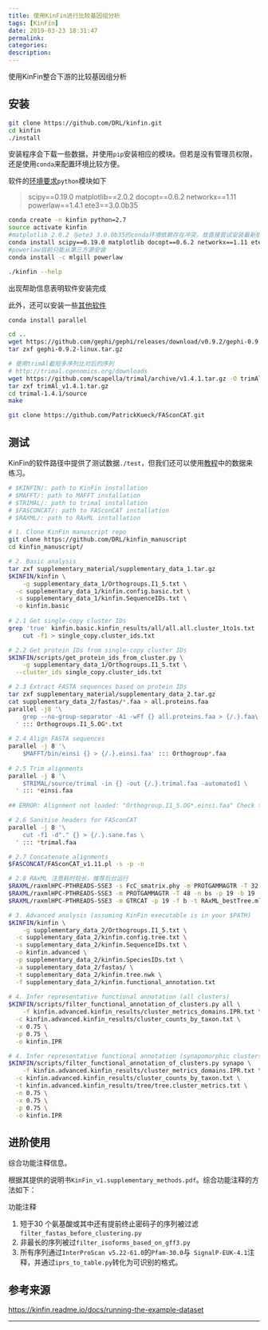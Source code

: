 ```yaml
---
title: 使用KinFin进行比较基因组分析
tags: [KinFin]
date: 2019-03-23 18:31:47
permalink:
categories:
description:
---
```

<p class="description">使用KinFin整合下游的比较基因组分析</p>

<!-- more -->

## 安装

```bash
git clone https://github.com/DRL/kinfin.git
cd kinfin
./install
```

安装程序会下载一些数据，并使用`pip`安装相应的模块。但若是没有管理员权限，还是使用`conda`来配置环境比较方便。

软件的[环境要求](https://github.com/DRL/kinfin/blob/master/requirements.txt)`python`模块如下

>scipy==0.19.0
>matplotlib==2.0.2
>docopt==0.6.2
>networkx==1.11
>powerlaw==1.4.1
>ete3==3.0.0b35

```bash
conda create -n kinfin python=2.7
source activate kinfin
#matplotlib 2.0.2 与ete3 3.0.0b35的conda环境依赖存在冲突，故直接尝试安装最新版
conda install scipy==0.19.0 matplotlib docopt==0.6.2 networkx==1.11 ete3 
#powerlaw目前只能从第三方源安装
conda install -c mlgill powerlaw 

./kinfin --help
```

出现帮助信息表明软件安装完成

此外，还可以安装一些[其他软件](https://kinfin.readme.io/docs/getting-started#section-additional-useful-software)

```bash
conda install parallel

cd ..
wget https://github.com/gephi/gephi/releases/download/v0.9.2/gephi-0.9.2-linux.tar.gz
tar zxf gephi-0.9.2-linux.tar.gz

# 使用trimAl截短多序列比对后的序列
# http://trimal.cgenomics.org/downloads
wget https://github.com/scapella/trimal/archive/v1.4.1.tar.gz -O trimAl_v1.4.1.tar.gz
tar zxf trimAl_v1.4.1.tar.gz
cd trimal-1.4.1/source
make

git clone https://github.com/PatrickKueck/FASconCAT.git
```

## 测试

KinFin的软件路径中提供了测试数据`./test`，但我们还可以使用[教程](https://kinfin.readme.io/docs/running-the-example-dataset)中的数据来练习。

```bash
# $KINFIN/: path to KinFin installation
# $MAFFT/: path to MAFFT installation
# $TRIMAL/: path to trimal installation
# $FASCONCAT/: path to FASconCAT installation
# $RAXML/: path to RAxML installation

# 1. Clone KinFin manuscript repo
git clone https://github.com/DRL/kinfin_manuscript
cd kinfin_manuscript/

# 2. Basic analysis
tar zxf supplementary_material/supplementary_data_1.tar.gz
$KINFIN/kinfin \
	-g supplementary_data_1/Orthogroups.I1_5.txt \
  -c supplementary_data_1/kinfin.config.basic.txt \
  -s supplementary_data_1/kinfin.SequenceIDs.txt \
  -o kinfin.basic 
  
# 2.1 Get single-copy cluster IDs
grep 'true' kinfin.basic.kinfin_results/all/all.all.cluster_1to1s.txt | \
	cut -f1 > single_copy.cluster_ids.txt

# 2.2 Get protein IDs from single-copy cluster IDs
$KINFIN/scripts/get_protein_ids_from_cluster.py \
	-g supplementary_data_1/Orthogroups.I1_5.txt \
  --cluster_ids single_copy.cluster_ids.txt

# 2.3 Extract FASTA sequences based on protein IDs
tar zxf supplementary_material/supplementary_data_2.tar.gz
cat supplementary_data_2/fastas/*.faa > all.proteins.faa
parallel -j8 '\
	grep --no-group-separator -A1 -wFf {} all.proteins.faa > {/.}.faa\
  ' ::: Orthogroups.I1_5.OG*.txt
  
# 2.4 Align FASTA sequences
parallel -j 8 '\
	$MAFFT/bin/einsi {} > {/.}.einsi.faa' ::: Orthogroup*.faa
 
# 2.5 Trim alignments
parallel -j 8 '\
	$TRIMAL/source/trimal -in {} -out {/.}.trimal.faa -automated1 \
  ' ::: *einsi.faa
  
## ERROR: Alignment not loaded: "Orthogroup.I1_5.OG*.einsi.faa" Check the file's content.

# 2.6 Sanitise headers for FASconCAT
parallel -j 8 '\
	cut -f1 -d"." {} > {/.}.sane.fas \
  ' ::: *trimal.faa

# 2.7 Concatenate alignments
$FASCONCAT/FASconCAT_v1.11.pl -s -p -n

# 2.8 RAxML 注意耗时较长，推荐后台运行
$RAXML/raxmlHPC-PTHREADS-SSE3 -s FcC_smatrix.phy -m PROTGAMMAGTR -T 32 -n ml -N 20 -p 19
$RAXML/raxmlHPC-PTHREADS-SSE3 -m PROTGAMMAGTR -T 48 -n bs -p 19 -b 19 -# 100 -s FcC_smatrix.phy
$RAXML/raxmlHPC-PTHREADS-SSE3 -m GTRCAT -p 19 -f b -t RAxML_bestTree.ml -z RAxML_bootstrap.bs -n final

# 3. Advanced analysis (assuming KinFin executable is in your $PATH)
$KINFIN/kinfin \
	-g supplementary_data_2/Orthogroups.I1_5.txt \
  -c supplementary_data_2/kinfin.config.tree.txt \
  -s supplementary_data_2/kinfin.SequenceIDs.txt \
  -o kinfin.advanced \
  -p supplementary_data_2/kinfin.SpeciesIDs.txt \
  -a supplementary_data_2/fastas/ \
  -t supplementary_data_2/kinfin.tree.nwk \
  -f supplementary_data_2/kinfin.functional_annotation.txt
  
# 4. Infer representative functional annotation (all clusters)
$KINFIN/scripts/filter_functional_annotation_of_clusters.py all \
	-f kinfin.advanced.kinfin_results/cluster_metrics_domains.IPR.txt \
  -c kinfin.advanced.kinfin_results/cluster_counts_by_taxon.txt \
  -x 0.75 \
  -p 0.75 \
  -o kinfin.IPR

# 4. Infer representative functional annotation (synapomorphic clusters)
$KINFIN/scripts/filter_functional_annotation_of_clusters.py synapo \
	-f kinfin.advanced.kinfin_results/cluster_metrics_domains.IPR.txt \
  -c kinfin.advanced.kinfin_results/cluster_counts_by_taxon.txt \
  -t kinfin.advanced.kinfin_results/tree/tree.cluster_metrics.txt \
  -n 0.75 \
  -x 0.75 \
  -p 0.75 \
  -o kinfin.IPR
```



## 进阶使用

综合功能注释信息。

根据其提供的说明书`KinFin_v1.supplementary_methods.pdf`。综合功能注释的方法如下：

功能注释

1. 短于30 个氨基酸或其中还有提前终止密码子的序列被过滤`filter_fastas_before_clustering.py`
2. 非最长的序列被过`filter_isoforms_based_on_gff3.py`
3. 所有序列通过` InterProScan v5.22-61.0 `的`Pfam-30.0`与` SignalP-EUK-4.1`注释，并通过`iprs_to_table.py`转化为可识别的格式。

## 参考来源

https://kinfin.readme.io/docs/running-the-example-dataset

<hr />